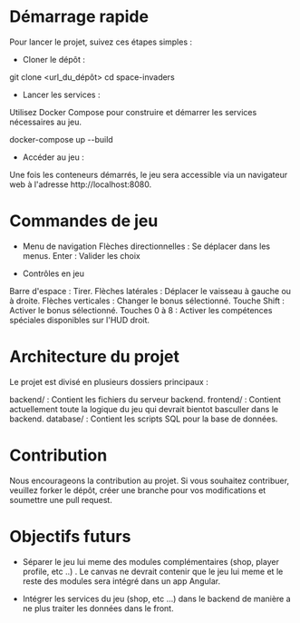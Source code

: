 # Démarrage rapide

Pour lancer le projet, suivez ces étapes simples :

- Cloner le dépôt :


git clone <url_du_dépôt>
cd space-invaders


- Lancer les services :

Utilisez Docker Compose pour construire et démarrer les services nécessaires au jeu.

docker-compose up --build

- Accéder au jeu :

Une fois les conteneurs démarrés, le jeu sera accessible via un navigateur web à l'adresse http://localhost:8080.


# Commandes de jeu

- Menu de navigation
Flèches directionnelles : Se déplacer dans les menus.
Enter : Valider les choix


- Contrôles en jeu

Barre d'espace : Tirer.
Flèches latérales : Déplacer le vaisseau à gauche ou à droite.
Flèches verticales : Changer le bonus sélectionné.
Touche Shift : Activer le bonus sélectionné.
Touches 0 à 8 : Activer les compétences spéciales disponibles sur l'HUD droit.


# Architecture du projet
Le projet est divisé en plusieurs dossiers principaux :

backend/ : Contient les fichiers du serveur backend.
frontend/ : Contient actuellement toute la logique du jeu qui devrait bientot basculler dans le backend.
database/ : Contient les scripts SQL pour la base de données.

# Contribution
Nous encourageons la contribution au projet. Si vous souhaitez contribuer, veuillez forker le dépôt, créer une branche pour vos modifications et soumettre une pull request.

# Objectifs futurs

- Séparer le jeu lui meme des modules complémentaires (shop, player profile, etc ..) . Le canvas ne devrait contenir que le jeu lui meme et le reste des modules sera intégré dans un app Angular.

- Intégrer les services du jeu (shop, etc ...) dans le backend de manière a ne plus traiter les données dans le front.